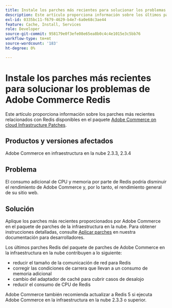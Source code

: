 ```yaml
---
title: Instale los parches más recientes para solucionar los problemas de Adobe Commerce Redis
description: Este artículo proporciona información sobre los últimos parches relacionados con Redis disponibles en el paquete [Adobe Commerce on cloud Infrastructure Patches](https://devdocs.magento.com/cloud/project/project-patch.html).
exl-id: 0335bc11-f679-4629-b4e7-6a0e68c3ae44
feature: Cache, Install, Services
role: Developer
source-git-commit: 958179e0f3efe08e65ea8b0c4c4e1015e3c5bb76
workflow-type: tm+mt
source-wordcount: '183'
ht-degree: 0%

---
```


# Instale los parches más recientes para solucionar los problemas de Adobe Commerce Redis

Este artículo proporciona información sobre los parches más recientes relacionados con Redis disponibles en el paquete [Adobe Commerce on cloud Infrastructure Patches](https://devdocs.magento.com/cloud/project/project-patch.html).

## Productos y versiones afectados

Adobe Commerce en infraestructura en la nube 2.3.3, 2.3.4

## Problema

El consumo adicional de CPU y memoria por parte de Redis podría disminuir el rendimiento de Adobe Commerce y, por lo tanto, el rendimiento general de su sitio web.

## Solución

Aplique los parches más recientes proporcionados por Adobe Commerce en el paquete de parches de la infraestructura en la nube. Para obtener instrucciones detalladas, consulte [Aplicar parches](https://devdocs.magento.com/cloud/project/project-patch.html) en nuestra documentación para desarrolladores.

Los últimos parches Redis del paquete de parches de Adobe Commerce en la infraestructura en la nube contribuyen a lo siguiente:

* reducir el tamaño de la comunicación de red para Redis
* corregir las condiciones de carrera que llevan a un consumo de memoria adicional
* cambio del adaptador de caché para cubrir casos de desalojo
* reducir el consumo de CPU de Redis

Adobe Commerce también recomienda actualizar a Redis 5 si ejecuta Adobe Commerce en la infraestructura en la nube 2.3.3 o superior.
